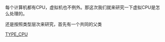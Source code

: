 每个计算机都有CPU，虚拟机也不例外。那这次我们就来研究一下虚拟CPU是怎么处理的。

还是按照类型层次来研究，首先有一个共同的父类

[TYPE_CPU][1]



[1]: /cpu/01-type_cpu.md
